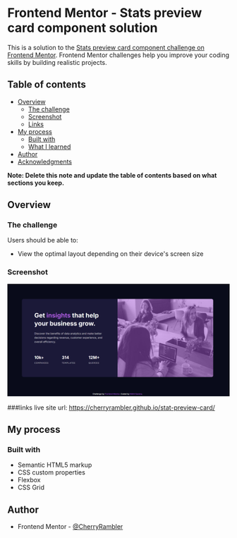 # Frontend Mentor - Stats preview card component solution

This is a solution to the [Stats preview card component challenge on Frontend Mentor](https://www.frontendmentor.io/challenges/stats-preview-card-component-8JqbgoU62). Frontend Mentor challenges help you improve your coding skills by building realistic projects. 

## Table of contents

- [Overview](#overview)
  - [The challenge](#the-challenge)
  - [Screenshot](#screenshot)
  - [Links](#links)
- [My process](#my-process)
  - [Built with](#built-with)
  - [What I learned](#what-i-learned)
- [Author](#author)
- [Acknowledgments](#acknowledgments)

**Note: Delete this note and update the table of contents based on what sections you keep.**

## Overview

### The challenge

Users should be able to:

- View the optimal layout depending on their device's screen size

### Screenshot

![Desktop-image](./Screenshot/Screenshot%202025-06-17%20002123.png)


###links
live site url: https://cherryrambler.github.io/stat-preview-card/

## My process

### Built with

- Semantic HTML5 markup
- CSS custom properties
- Flexbox
- CSS Grid

## Author

- Frontend Mentor - [@CherryRambler](https://www.frontendmentor.io/profile/CherryRambler)





